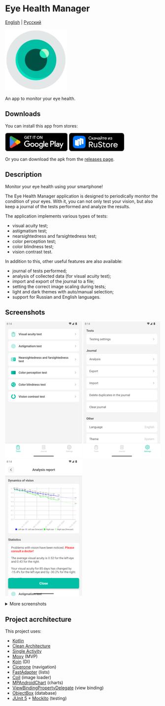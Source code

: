 # Eye Health Manager
[English](https://github.com/RznNike/EyeHealthManager#readme) | [Русский](/README.ru.md)

<img src="/readme_files/icon.png" alt="icon" width="200"/>

An app to monitor your eye health.
## Downloads
You can install this app from stores:

[<img src="/readme_files/en/badge_google_play.png" alt="Get it on Google Play" height="60"/>](https://play.google.com/store/apps/details?id=ru.rznnike.eyehealthmanager) [<img src="/readme_files/badge_rustore.png" alt="Get it on RuStore" height="60"/>](https://apps.rustore.ru/app/ru.rznnike.eyehealthmanager)

Or you can download the apk from the [releases page](https://github.com/RznNike/EyeHealthManager/releases).
## Description
Monitor your eye health using your smartphone!

The Eye Health Manager application is designed to periodically monitor the condition of your eyes. With it, you can not only test your vision, but also keep a journal of the tests performed and analyze the results.

The application implements various types of tests:
* visual acuity test;
* astigmatism test;
* nearsightedness and farsightedness test;
* color perception test;
* color blindness test;
* vision contrast test.

In addition to this, other useful features are also available:
* journal of tests performed;
* analysis of collected data (for visual acuity test);
* import and export of the journal to a file;
* setting the correct image scaling during tests;
* light and dark themes with auto/manual selection;
* support for Russian and English languages.
## Screenshots
<img src="/readme_files/en/screenshot_1.png" alt="icon" width="250"/> <img src="/readme_files/en/screenshot_2.png" alt="icon" width="250"/> <img src="/readme_files/en/screenshot_3.png" alt="icon" width="250"/>

<details>
    <summary>More screenshots</summary>
    <img src="/readme_files/en/screenshot_4.png" alt="icon" width="250"/>
    <img src="/readme_files/en/screenshot_5.png" alt="icon" width="250"/>
    <img src="/readme_files/en/screenshot_6.png" alt="icon" width="250"/>
    <img src="/readme_files/en/screenshot_7.png" alt="icon" width="250"/>
    <img src="/readme_files/en/screenshot_8.png" alt="icon" width="250"/>
</details>

## Project acrchitecture
This project uses:
* [Kotlin](https://kotlinlang.org/)
* [Clean Architecture](https://blog.cleancoder.com/uncle-bob/2012/08/13/the-clean-architecture.html)
* [Single Activity](https://www.toolify.ai/ai-news/mastering-single-activity-in-android-development-176852)
* [Moxy](https://github.com/moxy-community/Moxy) (MVP)
* [Koin](https://github.com/InsertKoinIO/koin) (DI)
* [Cicerone](https://github.com/terrakok/Cicerone) (navigation)
* [FastAdapter](https://github.com/mikepenz/FastAdapter) (lists)
* [Coil](https://github.com/coil-kt/coil) (image loader)
* [MPAndroidChart](https://github.com/PhilJay/MPAndroidChart) (charts)
* [ViewBindingPropertyDelegate](https://github.com/kirich1409/ViewBindingPropertyDelegate) (view binding)
* [ObjectBox](https://github.com/objectbox/objectbox-java) (database)
* [JUnit 5](https://github.com/junit-team/junit5) + [Mockito](https://github.com/mockito/mockito) (testing)